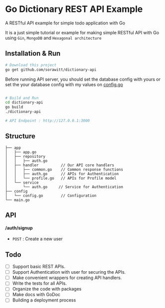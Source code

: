 # Go Dictionary REST API Example
A RESTful API example for simple todo application with Go

It is a just simple tutorial or example for making simple RESTful API with Go using `Gin`, `MongoDB` and `Hexagonal architecture`

## Installation & Run
```bash
# Download this project
go get github.com/sorawitt/dictionary-api
```

Before running API server, you should set the database config with yours or set the your database config with my values on [config.go](https://github.com/mingrammer/go-todo-rest-api-example/blob/master/config/config.go)
```go
```

```bash
# Build and Run
cd dictionary-api
go build
./dictionary-api

# API Endpoint : http://127.0.0.1:3000
```

## Structure
```
├── app
│   ├── app.go
│   ├── repository
│   │   ├── auth.go
│   ├── handler          // Our API core handlers
│   │   ├── common.go    // Common response functions
│   │   ├── auth.go      // APIs for Authentication
│   │   └── profile.go   // APIs for Profile model
│   └── service
│       └── auth.go     // Service for Authentication
├── config
│   └── config.go        // Configuration
└── main.go
```

## API

#### /auth/signup
* `POST` : Create a new user

## Todo

- [ ] Support basic REST APIs.
- [ ] Support Authentication with user for securing the APIs.
- [ ] Make convenient wrappers for creating API handlers.
- [ ] Write the tests for all APIs.
- [ ] Organize the code with packages
- [ ] Make docs with GoDoc
- [ ] Building a deployment process 
